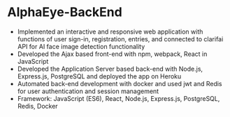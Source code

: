 # AlphaEye-BackEnd

* Implemented an interactive and responsive web application with functions of user sign-in, registration, entries, and connected to clarifai API for AI face image detection functionality
* Developed the Ajax based front-end with npm, webpack, React in JavaScript
* Developed the Application Server based back-end with Node.js, Express.js, PostgreSQL and deployed the app on Heroku
* Automated back-end development with docker and used jwt and Redis for user authentication and session management
* Framework: JavaScript (ES6), React, Node.js, Express.js, PostgreSQL, Redis, Docker 
